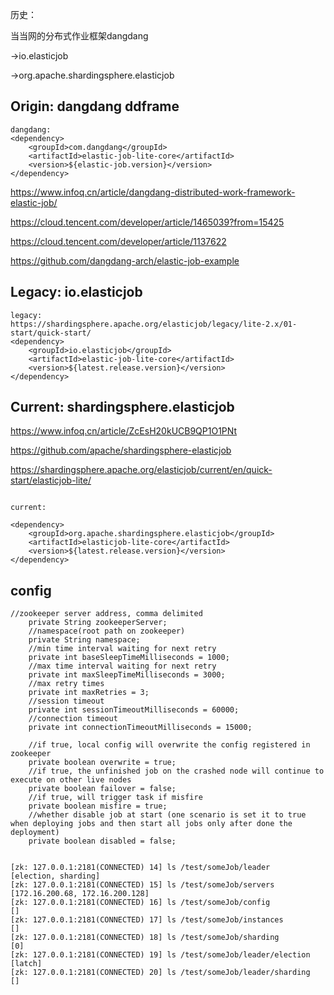 历史：

当当网的分布式作业框架dangdang

->io.elasticjob

->org.apache.shardingsphere.elasticjob



## Origin: dangdang ddframe

```
dangdang:
<dependency>
    <groupId>com.dangdang</groupId>
    <artifactId>elastic-job-lite-core</artifactId>
    <version>${elastic-job.version}</version>
</dependency>
```

https://www.infoq.cn/article/dangdang-distributed-work-framework-elastic-job/

https://cloud.tencent.com/developer/article/1465039?from=15425

https://cloud.tencent.com/developer/article/1137622

https://github.com/dangdang-arch/elastic-job-example

## Legacy: io.elasticjob

```
legacy:        
https://shardingsphere.apache.org/elasticjob/legacy/lite-2.x/01-start/quick-start/
<dependency>
    <groupId>io.elasticjob</groupId>
    <artifactId>elastic-job-lite-core</artifactId>
    <version>${latest.release.version}</version>
</dependency>
```

## Current: shardingsphere.elasticjob

https://www.infoq.cn/article/ZcEsH20kUCB9QP1O1PNt

https://github.com/apache/shardingsphere-elasticjob

https://shardingsphere.apache.org/elasticjob/current/en/quick-start/elasticjob-lite/

```

current:

<dependency>
    <groupId>org.apache.shardingsphere.elasticjob</groupId>
    <artifactId>elasticjob-lite-core</artifactId>
    <version>${latest.release.version}</version>
</dependency>
```



## config

```
//zookeeper server address, comma delimited 
    private String zookeeperServer;
    //namespace(root path on zookeeper)
    private String namespace;
    //min time interval waiting for next retry
    private int baseSleepTimeMilliseconds = 1000;
    //max time interval waiting for next retry
    private int maxSleepTimeMilliseconds = 3000;
    //max retry times
    private int maxRetries = 3;
    //session timeout
    private int sessionTimeoutMilliseconds = 60000;
    //connection timeout
    private int connectionTimeoutMilliseconds = 15000;

    //if true, local config will overwrite the config registered in zookeeper
    private boolean overwrite = true;
    //if true, the unfinished job on the crashed node will continue to execute on other live nodes
    private boolean failover = false;
    //if true, will trigger task if misfire
    private boolean misfire = true;
    //whether disable job at start (one scenario is set it to true when deploying jobs and then start all jobs only after done the deployment)
    private boolean disabled = false;
    
    
[zk: 127.0.0.1:2181(CONNECTED) 14] ls /test/someJob/leader 
[election, sharding]
[zk: 127.0.0.1:2181(CONNECTED) 15] ls /test/someJob/servers
[172.16.200.68, 172.16.200.128]
[zk: 127.0.0.1:2181(CONNECTED) 16] ls /test/someJob/config 
[]
[zk: 127.0.0.1:2181(CONNECTED) 17] ls /test/someJob/instances
[]
[zk: 127.0.0.1:2181(CONNECTED) 18] ls /test/someJob/sharding 
[0]
[zk: 127.0.0.1:2181(CONNECTED) 19] ls /test/someJob/leader/election
[latch]
[zk: 127.0.0.1:2181(CONNECTED) 20] ls /test/someJob/leader/sharding
[]
```


